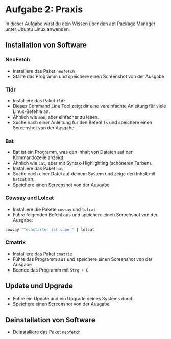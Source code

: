# Aufgabe 2: Praxis

In dieser Aufgabe wirst du dein Wissen über den apt Package Manager unter Ubuntu Linux anwenden.

## Installation von Software

### NeoFetch

- Installiere das Paket `neofetch`
- Starte das Programm und speichere einen Screenshot von der Ausgabe

### Tldr

- Installiere das Paket `tldr`
- Dieses Command Line Tool zeigt dir eine vereinfachte Anleitung für viele Linux-Befehle an.
- Ähnlich wie `man`, aber einfacher zu lesen.
- Suche nach einer Anleitung für den Befehl `ls` und speichere einen Screenshot von der Ausgabe

### Bat

- Bat ist ein Programm, was den Inhalt von Dateien auf der Kommandozeile anzeigt.
- Ähnlich wie `cat`, aber mit Syntax-Highlighting (schöneren Farben).
- Installiere das Paket `bat`
- Suche nach einer Datei auf deinem System und zeige den Inhalt mit `batcat` an.
- Speichere einen Screenshot von der Ausgabe

### Cowsay und Lolcat

- Installiere die Pakete `cowsay` und `lolcat`
- Führe folgenden Befehl aus und speichere einen Screenshot von der Ausgabe:

```bash
cowsay "Techstarter ist super" | lolcat
```

### Cmatrix

- Installiere das Paket `cmatrix`
- Führe das Programm aus und speichere einen Screenshot von der Ausgabe
- Beende das Programm mit `Strg + C`

## Update und Upgrade

- Führe ein Update und ein Upgrade deines Systems durch
- Speichere einen Screenshot von der Ausgabe

## Deinstallation von Software

- Deinstalliere das Paket `neofetch`
